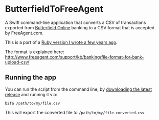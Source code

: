 # ButterfieldToFreeAgent

A Swift command-line application that converts a CSV of transactions exported from [Butterfield Online](https://www.butterfieldonline.com) banking to a CSV format that is accepted by FreeAgent.com.

This is a port of a [Ruby version I wrote a few years ago](https://github.com/paulofierro/ButterfieldToFreeAgent).

The format is explained here: http://www.freeagent.com/support/kb/banking/file-format-for-bank-upload-csv/

## Running the app

You can run the script from the command line, by [downloading the latest release](https://github.com/paulofierro/B2FA/releases) and running it via:

```
b2fa /path/to/my/file.csv
```

This will export the converted file to `/path/to/my/file-converted.csv`
